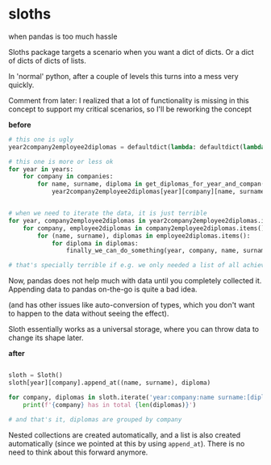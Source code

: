 # sloths

when pandas is too much hassle

Sloths package targets a scenario when you want a dict of dicts.
Or a dict of dicts of dicts of lists. 

In 'normal' python, after a couple of levels this turns into a mess very quickly.

Comment from later: I realized that a lot of functionality is missing in this concept 
to support my critical scenarios, so I'll be reworking the concept

**before**
```python
# this one is ugly
year2company2employee2diplomas = defaultdict(lambda: defaultdict(lambda : defaultdict(list)))

# this one is more or less ok
for year in years:
    for company in companies:
        for name, surname, diploma in get_diplomas_for_year_and_compan(year, company)
            year2company2employee2diplomas[year][company][name, surname].append(diploma)


# when we need to iterate the data, it is just terrible
for year, company2employee2diplomas in year2company2employee2diplomas.items():
    for company, employee2diplomas in company2employee2diplomas.items():
        for (name, surname), diplomas in employee2diplomas.items():
            for diploma in diplomas:
                finally_we_can_do_something(year, company, name, surname, diploma)

# that's specially terrible if e.g. we only needed a list of all achievemnts for a company.
```

Now, pandas does not help much with data until you completely collected it. Appending data to pandas on-the-go is quite a bad idea.

(and has other issues like auto-conversion of types, which you don't want to happen to the data without seeing the effect).

Sloth essentially works as a universal storage, where you can throw data to change its shape later.

**after**
```python

sloth = Sloth()
sloth[year][company].append_at((name, surname), diploma)

for company, diplomas in sloth.iterate('year:company:name surname:[diploma] -> company [diploma]'):
    print(f'{company} has in total {len(diplomas)}')

# and that's it, diplomas are grouped by company
```

Nested collections are created automatically, and a list is also created automatically (since we pointed at this by using `append_at`).
There is no need to think about this forward anymore.
